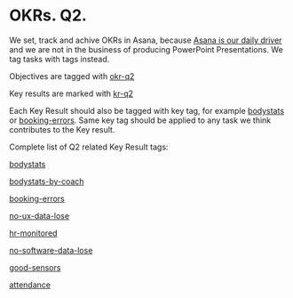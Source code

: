 # OKRs. Q2.

We set, track and achive OKRs in Asana, because [Asana is our daily driver](./how-to-asana.md) and we are not in the business of producing PowerPoint Presentations. We tag tasks with tags instead.


Objectives are tagged with <a class="tag asana-red" href="https://app.asana.com/0/688882032553083/688882032553083" target="_blank">okr-q2</a>

Key results are marked with <a class="tag asana-red" href="https://app.asana.com/0/695434323307571/695434323307571" target="_blank">kr-q2</a>

Each Key Result should also be tagged with key tag, for example <a class="tag asana-red" href="https://app.asana.com/0/685155000500573/685155000500573" target="_blank">bodystats</a> or <a class="tag asana-red" href="https://app.asana.com/0/693854051261624/697745301892962" target="_blank">booking-errors</a>. Same key tag should be applied to any task we think contributes to the Key result.


Complete list of Q2 related Key Result tags:

<a class="tag asana-red" href="https://app.asana.com/0/685155000500573/list" target="_blank">bodystats</a>

<a class="tag asana-red" href="https://app.asana.com/0/699406605087297/list" target="_blank">bodystats-by-coach<a/>

<a class="tag asana-red" href="https://app.asana.com/0/693854051261624/list" target="_blank">booking-errors<a/>

<a class="tag asana-red" href="https://app.asana.com/0/700977806748466/list" target="_blank">no-ux-data-lose<a/>

<a class="tag asana-red" href="https://app.asana.com/0/700977806748480/list" target="_blank">hr-monitored<a/>

<a class="tag asana-red" href="https://app.asana.com/0/707281306773032/list" target="_blank">no-software-data-lose<a/>

<a class="tag asana-red" href="https://app.asana.com/0/700977806748468/list" target="_blank">good-sensors<a/>

<a class="tag asana-red" href="https://app.asana.com/0/693854051261624/list" target="_blank">attendance<a/>

